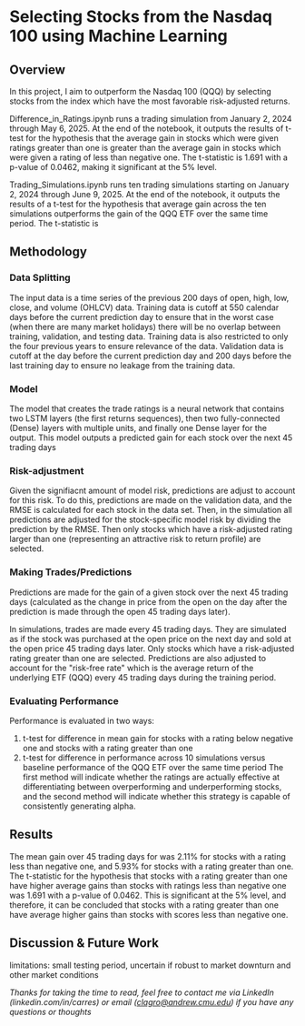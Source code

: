 # Selecting Stocks from the Nasdaq 100 using Machine Learning

## Overview
In this project, I aim to outperform the Nasdaq 100 (QQQ) by selecting stocks from the index which have the most favorable risk-adjusted returns.

Difference_in_Ratings.ipynb runs a trading simulation from January 2, 2024 through May 6, 2025. At the end of the notebook, it outputs the results of t-test for the hypothesis that the average gain in stocks which were given ratings greater than one is greater than the average gain in stocks which were given a rating of less than negative one. The t-statistic is 1.691 with a p-value of 0.0462, making it significant at the 5% level.

Trading_Simulations.ipynb runs ten trading simulations starting on January 2, 2024 through June 9, 2025. At the end of the notebook, it outputs the results of a t-test for the hypothesis that average gain across the ten simulations outperforms the gain of the QQQ ETF over the same time period. The t-statistic is 

## Methodology

### Data Splitting
The input data is a time series of the previous 200 days of open, high, low, close, and volume (OHLCV) data. Training data is cutoff at 550 calendar days before the current prediction day to ensure that in the worst case (when there are many market holidays) there will be no overlap between training, validation, and testing data. Training data is also restricted to only the four previous years to ensure relevance of the data. Validation data is cutoff at the day before the current prediction day and 200 days before the last training day to ensure no leakage from the training data.

### Model
The model that creates the trade ratings is a neural network that contains two LSTM layers (the first returns sequences), then two fully-connected (Dense) layers with multiple units, and finally one Dense layer for the output. This model outputs a predicted gain for each stock over the next 45 trading days

### Risk-adjustment
Given the signifiacnt amount of model risk, predictions are adjust to account for this risk. To do this, predictions are made on the validation data, and the RMSE is calculated for each stock in the data set. Then, in the simulation all predictions are adjusted for the stock-specific model risk by dividing the prediction by the RMSE. Then only stocks which have a risk-adjusted rating larger than one (representing an attractive risk to return profile) are selected.

### Making Trades/Predictions
Predictions are made for the gain of a given stock over the next 45 trading days (calculated as the change in price from the open on the day after the prediction is made through the open 45 trading days later).

In simulations, trades are made every 45 trading days. They are simulated as if the stock was purchased at the open price on the next day and sold at the open price 45 trading days later. Only stocks which have a risk-adjusted rating greater than one are selected. Predictions are also adjusted to account for the "risk-free rate" which is the average return of the underlying ETF (QQQ) every 45 trading days during the training period.

### Evaluating Performance
Performance is evaluated in two ways:
  1) t-test for difference in mean gain for stocks with a rating below negative one and stocks with a rating greater than one
  2) t-test for difference in performance across 10 simulations versus baseline performance of the QQQ ETF over the same time period
The first method will indicate whether the ratings are actually effective at differentiating between overperforming and underperforming stocks, and the second method will indicate whether this strategy is capable of consistently generating alpha.

## Results
The mean gain over 45 trading days for was 2.11% for stocks with a rating less than negative one, and 5.93% for stocks with a rating greater than one. The t-statistic for the hypothesis that stocks with a rating greater than one have higher average gains than stocks with ratings less than negative one was 1.691 with a p-value of 0.0462. This is significant at the 5% level, and therefore, it can be concluded that stocks with a rating greater than one have average higher gains than stocks with scores less than negative one.

## Discussion & Future Work

limitations: small testing period, uncertain if robust to market downturn and other market conditions


*Thanks for taking the time to read, feel free to contact me via LinkedIn (linkedin.com/in/carres) or email (clagro@andrew.cmu.edu) if you have any questions or thoughts*
